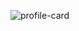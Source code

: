 ![profile-card](https://user-images.githubusercontent.com/85369490/160295774-65d55c2a-7432-4ed7-a440-478a920d3cd6.png)
